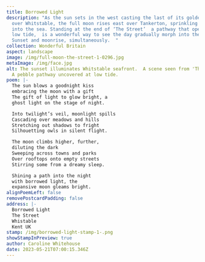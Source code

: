 ```yaml
---
title: Borrowed Light
description: "As the sun sets in the west casting the last of its golden rays
  over Whitstable, the full moon rises east over Tankerton, sprinkling silver
  into the sea. Standing at the end of ‘The Street’  a pathway that opens up at
  low tide,  is a wonderful way to see the day gradually morph into the night.
  Sunset and moonrise, simultaneously.  "
collection: Wonderful Britain
aspect: landscape
image: /img/full-moon-the-street-1-0296.jpg
metaImage: /img/face.jpg
alt: The sunset illuminates Whitstable seafront.  A scene seen from 'The Street'
  A pebble pathway uncovered at low tide.
poem: |-
  The sun blows a goodnight kiss
  embracing the moon with a gift 
  The gift of light to glow bright, a
  ghost light on the stage of night.

  Into twilight’s veil, moonlight spills
  Cascading over meadows and hills
  Stretching out shadows to fright
  Silhouetting owls in silent flight.

  The moon climbs higher, further, 
  diluting the dark
  Sweeping across towns and parks
  Over rooftops onto empty streets
  Stirring some from a dreamy sleep.

  Shining a path into the night
  with borrowed light, the 
  expansive moon gleams bright.
alignPoemLeft: false
removePostcardPadding: false
address: |-
  Borrowed Light
  The Street
  Whistable
  Kent UK
stamp: /img/borrowed-light-stamp-1-.png
showStampInPreview: true
author: Caroline Whitehouse
date: 2023-05-21T07:00:15.346Z
---
```

